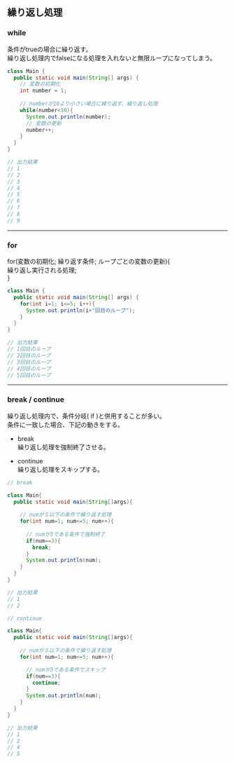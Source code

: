 ## 繰り返し処理
### while
条件がtrueの場合に繰り返す。  
繰り返し処理内でfalseになる処理を入れないと無限ループになってしまう。
```Java
class Main {
  public static void main(String[] args) {
    // 変数の初期化
    int number = 1;
    
    // numberが10より小さい場合に繰り返す、繰り返し処理
    while(number<10){
      System.out.println(number);
      // 変数の更新
      number++;
    }
  }
}

// 出力結果
// 1
// 2
// 3
// 4
// 5
// 6
// 7
// 8
// 9      
```
***
### for
for(変数の初期化; 繰り返す条件; ループごとの変数の更新){  
  繰り返し実行される処理;  
}

```Java
class Main {
  public static void main(String[] args) {
    for(int i=1; i<=5; i++){
      System.out.println(i+"回目のループ");
    }
  }
}

// 出力結果
// 1回目のループ
// 2回目のループ
// 3回目のループ
// 4回目のループ
// 5回目のループ
```
***
### break / continue
繰り返し処理内で、条件分岐( if )と併用することが多い。  
条件に一致した場合、下記の動きをする。
* break  
繰り返し処理を強制終了させる。  

* continue  
繰り返し処理をスキップする。

```Java
// break

class Main{
  public static void main(String[]args){
    
    // numが５以下の条件で繰り返す処理
    for(int num=1; num<=5; num++){
      
      // numが3である条件で強制終了
      if(num==3){
        break;
      }
      System.out.println(num);
    }
  }
}

// 出力結果
// 1
// 2
```
```Java
// continue

class Main{
  public static void main(String[]args){
    
    // numが５以下の条件で繰り返す処理
    for(int num=1; num<=5; num++){

      // numが3である条件でスキップ
      if(num==3){
        continue;
      }
      System.out.println(num);
    }
  }
}

// 出力結果
// 1
// 2
// 4
// 5
```
